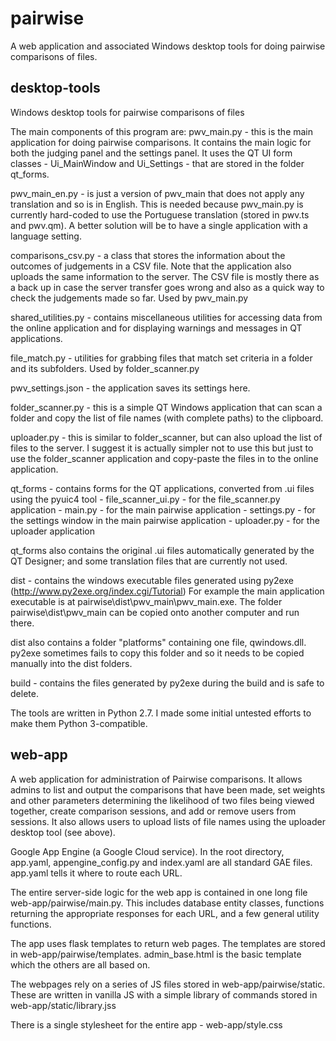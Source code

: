 # pairwise

A web application and associated Windows desktop tools for doing pairwise
comparisons of files.

## desktop-tools

Windows desktop tools for pairwise comparisons of files

The main components of this program are:
pwv_main.py - this is the main application for doing pairwise comparisons. It contains
the main logic for both the judging panel and the settings panel. It uses the
QT UI form classes - Ui_MainWindow and Ui_Settings - that are stored in the
folder qt_forms.

pwv_main_en.py - is just a version of pwv_main that does not apply any
translation and so is in English. This is needed because pwv_main.py is
currently hard-coded to use the Portuguese translation (stored in pwv.ts and pwv.qm).
A better solution will be to have a single application with a language setting.

comparisons_csv.py - a class that stores the information about the outcomes of judgements
in a CSV file. Note that the application also uploads the same information to the server.
The CSV file is mostly there as a back up in case the server transfer goes wrong and also
as a quick way to check the judgements made so far. Used by pwv_main.py

shared_utilities.py - contains miscellaneous utilities for accessing data from the
online application and for displaying warnings and messages in QT applications.

file_match.py - utilities for grabbing files that match set criteria in a folder
and its subfolders. Used by folder_scanner.py

pwv_settings.json - the application saves its settings here.

folder_scanner.py - this is a simple QT Windows application that can scan a
folder and copy the list of file names (with complete paths) to the clipboard.

uploader.py - this is similar to folder_scanner, but can also upload the list
of files to the server. I suggest it is actually simpler not to use this
but just to use the folder_scanner application and copy-paste the files in to the
online application.

qt_forms - contains forms for the QT applications, converted from
.ui files using the pyuic4 tool
    - file_scanner_ui.py - for the file_scanner.py application
    - main.py - for the main pairwise application
    - settings.py - for the settings window in the main pairwise application
    - uploader.py - for the uploader application

qt_forms also contains the original .ui files automatically generated by the QT
Designer; and some translation files that are currently not used.

dist - contains the windows executable files generated using py2exe (http://www.py2exe.org/index.cgi/Tutorial)
For example the main application executable is at pairwise\dist\pwv_main\pwv_main.exe.
The folder pairwise\dist\pwv_main can be copied onto another computer and run
there.

dist also contains a folder "platforms" containing one file, qwindows.dll. py2exe
sometimes fails to copy this folder and so it needs to be copied manually into
the dist folders.

build - contains the files generated by py2exe during the build and is safe to delete.

The tools are written in Python 2.7. I made some initial untested efforts to make them
Python 3-compatible.

## web-app

A web application for administration of Pairwise comparisons. It allows
admins to list and output the comparisons that have been made, set weights and other
parameters determining the likelihood of two files being viewed together,
create comparison sessions, and add or remove users from sessions. It also
allows users to upload lists of file names using the uploader desktop tool (see above).

Google App Engine (a Google Cloud service). In the root
directory, app.yaml, appengine_config.py and index.yaml are all standard GAE
files. app.yaml tells it where to route each URL.

The entire server-side logic for the web app is contained in one long file
web-app/pairwise/main.py. This includes database entity classes, functions returning
the appropriate responses for each URL, and a few general utility functions.

The app uses flask templates to return web pages. The templates are stored in
web-app/pairwise/templates. admin_base.html is the basic template which the others
are all based on.

The webpages rely on a series of JS files stored in web-app/pairwise/static.
These are written in vanilla JS with a simple library of commands stored in
web-app/static/library.jss

There is a single stylesheet for the entire app - web-app/style.css

